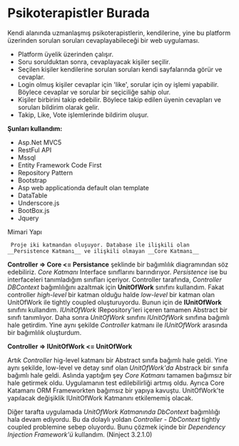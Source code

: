 # Psikoterapistler Burada
Kendi alanında uzmanlaşmış psikoterapistlerin, kendilerine, yine bu platform üzerinden sorulan soruları cevaplayabileceği bir web uygulaması.
* Platform üyelik üzerinden çalışır.
* Soru sorulduktan sonra, cevaplayacak kişiler seçilir.
* Seçilen kişiler kendilerine sorulan soruları kendi sayfalarında görür ve cevaplar.
* Login olmuş kişiler cevaplar için 'like', sorular için oy işlemi yapabilir. Böylece cevaplar ve sorular bir seçiciliğe sahip olur.
* Kişiler birbirini takip edebilir. Böylece takip edilen üyenin cevapları ve soruları bildirim olarak gelir.
* Takip, Like, Vote işlemlerinde bildirim oluşur.

__Şunları kullandım:__
  * Asp.Net MVC5
  * RestFul API
  * Mssql
  * Entity Framework Code First
  * Repository Pattern
  * Bootstrap
  * Asp web applicationda default olan template
  * DataTable
  * Underscore.js
  * BootBox.js
  * Jquery
  
  Mimari Yapı
  
     Proje iki katmandan oluşuyor. Database ile ilişkili olan __Persistence Katmanı__ ve ilişkili olmayan __Core Katmanı__   
   __Controller => Core <= Persistance__
   şeklinde bir bağımlılık diagramından söz edebiliriz. 
   _Core Katmanı_ Interface sınıflarını barındırıyor. _Persistence_ ise bu interfaceleri tanımladığım sınıfları içeriyor.
   Controller tarafında, _Controller DBContext_ bağımlılığını azaltmak için __UnitOfWork__ sınıfını kullandım. 
   Fakat controller _high-level_ bir katman olduğu halde _low-level_ bir katman olan UnitOfWork ile tightly coupled oluşturuyordu. Bunun için de __IUnitOfWork__ sınıfını kullandım. 
   _IUnitOfWork_ IRepository'leri içeren tamamen Abstract bir sınıfı tanımlıyor. Daha sonra _UnitOfWork_ sınıfını _IUnitOfWork_ sınıfına bağımlı hale getirdim. Yine aynı şekilde _Controller_ katmanı ile _IUnitOfWork_ arasında bir bağımlılık oluşturdum.
   
__Controller => IUnitOfWork <= UnitOfWork__

Artık _Controller_ hig-level katmanı bir Abstract sınıfa bağımlı hale geldi. Yine aynı şekilde, low-level ve detay sınıf olan _UnitOfWork'da_ Abstrack bir sınıfa bağımlı hale geldi. Aslında yaptığım şey _Core Katmanı_ tamamen bağımsız bir hale getirmek oldu. Uygulamanın test edilebilirliği artmış oldu. Ayrıca Core Katamanı ORM Frameworkten bağımsız bir yapıya kavuştu. UnitOfWork'te yapılacak değişiklik IUnitOfWork Katmanını etkilememiş olacak.

Diğer tarafta uygulamada _UnitOfWork Katmanında_ _DbContext_ bağımlılığı hala devam ediyordu. Bu da dolaylı yoldan _Controller - DbContext_ tightly coupled problemine sebep oluyordu. Bunu çözmek içinde bir _Dependency Injection Framework'ü_ kullandım. (Ninject 3.2.1.0)
   
